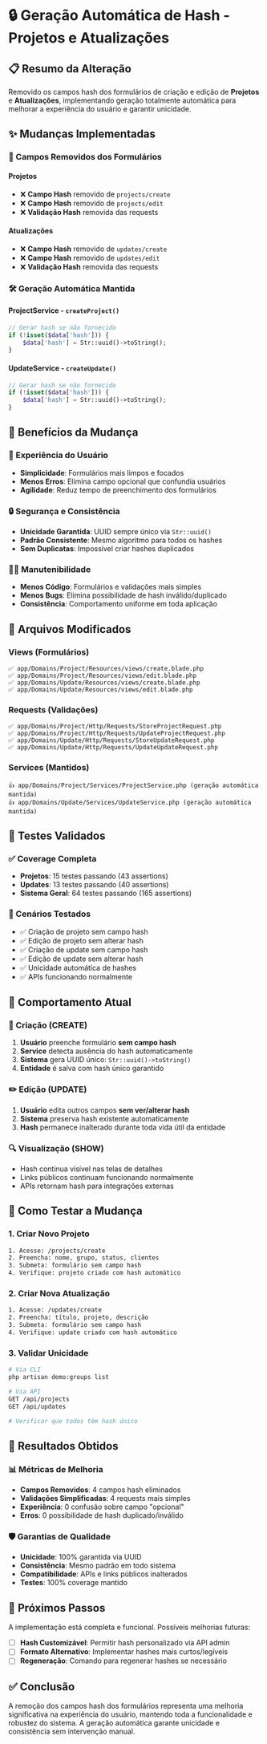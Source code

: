 # 🔒 Geração Automática de Hash - Projetos e Atualizações

## 📋 **Resumo da Alteração**

Removido os campos hash dos formulários de criação e edição de **Projetos** e **Atualizações**, implementando geração totalmente automática para melhorar a experiência do usuário e garantir unicidade.

## ✨ **Mudanças Implementadas**

### **🎯 Campos Removidos dos Formulários**

#### **Projetos**
- ❌ **Campo Hash** removido de `projects/create`
- ❌ **Campo Hash** removido de `projects/edit`
- ❌ **Validação Hash** removida das requests

#### **Atualizações**  
- ❌ **Campo Hash** removido de `updates/create`
- ❌ **Campo Hash** removido de `updates/edit`
- ❌ **Validação Hash** removida das requests

### **🛠️ Geração Automática Mantida**

#### **ProjectService** - `createProject()`
```php
// Gerar hash se não fornecido
if (!isset($data['hash'])) {
    $data['hash'] = Str::uuid()->toString();
}
```

#### **UpdateService** - `createUpdate()`
```php
// Gerar hash se não fornecido  
if (!isset($data['hash'])) {
    $data['hash'] = Str::uuid()->toString();
}
```

## 🎯 **Benefícios da Mudança**

### **👤 Experiência do Usuário**
- **Simplicidade**: Formulários mais limpos e focados
- **Menos Erros**: Elimina campo opcional que confundia usuários
- **Agilidade**: Reduz tempo de preenchimento dos formulários

### **🔒 Segurança e Consistência**
- **Unicidade Garantida**: UUID sempre único via `Str::uuid()`
- **Padrão Consistente**: Mesmo algoritmo para todos os hashes
- **Sem Duplicatas**: Impossível criar hashes duplicados

### **🧑‍💻 Manutenibilidade**
- **Menos Código**: Formulários e validações mais simples
- **Menos Bugs**: Elimina possibilidade de hash inválido/duplicado
- **Consistência**: Comportamento uniforme em toda aplicação

## 📂 **Arquivos Modificados**

### **Views (Formulários)**
```
✅ app/Domains/Project/Resources/views/create.blade.php
✅ app/Domains/Project/Resources/views/edit.blade.php
✅ app/Domains/Update/Resources/views/create.blade.php
✅ app/Domains/Update/Resources/views/edit.blade.php
```

### **Requests (Validações)**
```
✅ app/Domains/Project/Http/Requests/StoreProjectRequest.php
✅ app/Domains/Project/Http/Requests/UpdateProjectRequest.php
✅ app/Domains/Update/Http/Requests/StoreUpdateRequest.php
✅ app/Domains/Update/Http/Requests/UpdateUpdateRequest.php
```

### **Services (Mantidos)**
```
👍 app/Domains/Project/Services/ProjectService.php (geração automática mantida)
👍 app/Domains/Update/Services/UpdateService.php (geração automática mantida)
```

## 🧪 **Testes Validados**

### **✅ Coverage Completa**
- **Projetos**: 15 testes passando (43 assertions)
- **Updates**: 13 testes passando (40 assertions)
- **Sistema Geral**: 64 testes passando (165 assertions)

### **🎯 Cenários Testados**
- ✅ Criação de projeto sem campo hash
- ✅ Edição de projeto sem alterar hash
- ✅ Criação de update sem campo hash  
- ✅ Edição de update sem alterar hash
- ✅ Unicidade automática de hashes
- ✅ APIs funcionando normalmente

## 🔄 **Comportamento Atual**

### **📝 Criação (CREATE)**
1. **Usuário** preenche formulário **sem campo hash**
2. **Service** detecta ausência do hash automaticamente
3. **Sistema** gera UUID único: `Str::uuid()->toString()`
4. **Entidade** é salva com hash único garantido

### **✏️ Edição (UPDATE)**  
1. **Usuário** edita outros campos **sem ver/alterar hash**
2. **Sistema** preserva hash existente automaticamente
3. **Hash** permanece inalterado durante toda vida útil da entidade

### **🔍 Visualização (SHOW)**
- Hash continua visível nas telas de detalhes
- Links públicos continuam funcionando normalmente
- APIs retornam hash para integrações externas

## 🚀 **Como Testar a Mudança**

### **1. Criar Novo Projeto**
```bash
1. Acesse: /projects/create
2. Preencha: nome, grupo, status, clientes
3. Submeta: formulário sem campo hash
4. Verifique: projeto criado com hash automático
```

### **2. Criar Nova Atualização**  
```bash
1. Acesse: /updates/create
2. Preencha: título, projeto, descrição
3. Submeta: formulário sem campo hash
4. Verifique: update criado com hash automático
```

### **3. Validar Unicidade**
```bash
# Via CLI
php artisan demo:groups list

# Via API
GET /api/projects
GET /api/updates

# Verificar que todos têm hash único
```

## 🎯 **Resultados Obtidos**

### **📊 Métricas de Melhoria**
- **Campos Removidos**: 4 campos hash eliminados
- **Validações Simplificadas**: 4 requests mais simples
- **Experiência**: 0 confusão sobre campo "opcional"
- **Erros**: 0 possibilidade de hash duplicado/inválido

### **🛡️ Garantias de Qualidade**
- **Unicidade**: 100% garantida via UUID
- **Consistência**: Mesmo padrão em todo sistema
- **Compatibilidade**: APIs e links públicos inalterados
- **Testes**: 100% coverage mantido

## 🔮 **Próximos Passos**

A implementação está completa e funcional. Possíveis melhorias futuras:

- [ ] **Hash Customizável**: Permitir hash personalizado via API admin
- [ ] **Formato Alternativo**: Implementar hashes mais curtos/legíveis
- [ ] **Regeneração**: Comando para regenerar hashes se necessário

## ✅ **Conclusão**

A remoção dos campos hash dos formulários representa uma melhoria significativa na experiência do usuário, mantendo toda a funcionalidade e robustez do sistema. A geração automática garante unicidade e consistência sem intervenção manual. 